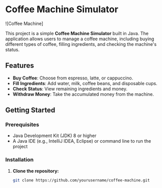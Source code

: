 # Coffee Machine Simulator

![Coffee Machine] <!-- Add an image URL if available -->

This project is a simple **Coffee Machine Simulator** built in Java. The application allows users to manage a coffee machine, including buying different types of coffee, filling ingredients, and checking the machine's status.

## Features

- **Buy Coffee**: Choose from espresso, latte, or cappuccino.
- **Fill Ingredients**: Add water, milk, coffee beans, and disposable cups.
- **Check Status**: View remaining ingredients and money.
- **Withdraw Money**: Take the accumulated money from the machine.

## Getting Started

### Prerequisites

- Java Development Kit (JDK) 8 or higher
- A Java IDE (e.g., IntelliJ IDEA, Eclipse) or command line to run the project

### Installation

1. **Clone the repository:**
   ```bash
   git clone https://github.com/yourusername/coffee-machine.git
